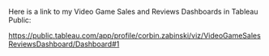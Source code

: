 Here is a link to my Video Game Sales and Reviews Dashboards in Tableau Public:

https://public.tableau.com/app/profile/corbin.zabinski/viz/VideoGameSalesReviewsDashboard/Dashboard#1
